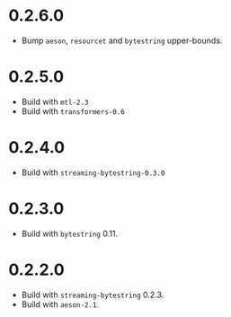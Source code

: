 # 0.2.6.0

- Bump `aeson`, `resourcet` and `bytestring` upper-bounds.

# 0.2.5.0

- Build with `mtl-2.3`
- Build with `transformers-0.6`

# 0.2.4.0

- Build with `streaming-bytestring-0.3.0`

# 0.2.3.0

- Build with `bytestring` 0.11.

# 0.2.2.0

- Build with `streaming-bytestring` 0.2.3.
- Build with `aeson-2.1`.

